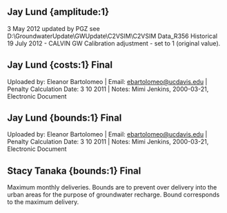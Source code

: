 ## Jay Lund {amplitude:1} 
3 May 2012 updated by PGZ see D:\GroundwaterUpdate\GWUpdate\C2VSIM\C2VSIM Data_R356 Historical   19 July 2012 - CALVIN GW Calibration adjustment - set to 1 (original value).

## Jay Lund {costs:1} Final
Uploaded by: Eleanor Bartolomeo | Email: ebartolomeo@ucdavis.edu | Penalty Calculation Date: 3 10 2011 |  Notes: 
Mimi Jenkins, 2000-03-21, Electronic Document

## Jay Lund {bounds:1} Final
Uploaded by: Eleanor Bartolomeo | Email: ebartolomeo@ucdavis.edu | Penalty Calculation Date: 3 10 2011 |  Notes: 
Mimi Jenkins, 2000-03-21, Electronic Document

## Stacy Tanaka {bounds:1} Final
Maximum monthly deliveries.  Bounds are to prevent over delivery into the urban areas for the purpose of groundwater recharge.  Bound corresponds to the maximum delivery.
